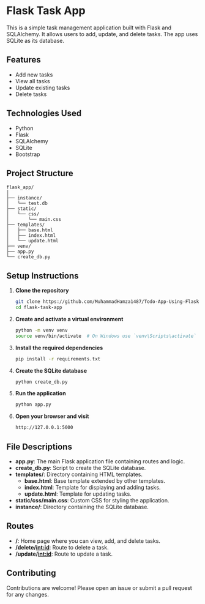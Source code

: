 
# Flask Task App

This is a simple task management application built with Flask and SQLAlchemy. It allows users to add, update, and delete tasks. The app uses SQLite as its database.

## Features

- Add new tasks
- View all tasks
- Update existing tasks
- Delete tasks

## Technologies Used

- Python
- Flask
- SQLAlchemy
- SQLite
- Bootstrap

## Project Structure

```plaintext
flask_app/
│
├── instance/
│   └── test.db
├── static/
│   └── css/
│       └── main.css
├── templates/
│   ├── base.html
│   ├── index.html
│   └── update.html
├── venv/
├── app.py
└── create_db.py
```

## Setup Instructions

1. **Clone the repository**
   ```sh
   git clone https://github.com/MuhammadHamza1487/Todo-App-Using-Flask.git
   cd flask-task-app
   ```

2. **Create and activate a virtual environment**
   ```sh
   python -m venv venv
   source venv/bin/activate  # On Windows use `venv\Scripts\activate`
   ```

3. **Install the required dependencies**
   ```sh
   pip install -r requirements.txt
   ```

4. **Create the SQLite database**
   ```sh
   python create_db.py
   ```

5. **Run the application**
   ```sh
   python app.py
   ```

6. **Open your browser and visit**
   ```sh
   http://127.0.0.1:5000
   ```

## File Descriptions

- **app.py**: The main Flask application file containing routes and logic.
- **create_db.py**: Script to create the SQLite database.
- **templates/**: Directory containing HTML templates.
  - **base.html**: Base template extended by other templates.
  - **index.html**: Template for displaying and adding tasks.
  - **update.html**: Template for updating tasks.
- **static/css/main.css**: Custom CSS for styling the application.
- **instance/**: Directory containing the SQLite database.

## Routes

- **/**: Home page where you can view, add, and delete tasks.
- **/delete/<int:id>**: Route to delete a task.
- **/update/<int:id>**: Route to update a task.

## Contributing

Contributions are welcome! Please open an issue or submit a pull request for any changes.
